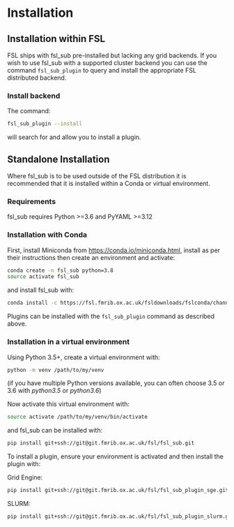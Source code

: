 # Installation

## Installation within FSL

FSL ships with fsl_sub pre-installed but lacking any grid backends. If you wish to use fsl\_sub with a supported cluster backend you can use the command `fsl_sub_plugin` to query and install the appropriate FSL distributed backend.

### Install backend

The command:

~~~bash
fsl_sub_plugin --install
~~~

will search for and allow you to install a plugin.

## Standalone Installation

Where fsl_sub is to be used outside of the FSL distribution it is recommended that it is installed within a Conda or virtual environment.

### Requirements

fsl_sub requires Python >=3.6 and PyYAML >=3.12

### Installation with Conda

First, install Miniconda from <https://conda.io/miniconda.html>, install as per their instructions then create an environment and activate:

~~~bash
conda create -n fsl_sub python=3.8
source activate fsl_sub
~~~

and install fsl_sub with:

~~~bash
conda install -c https://fsl.fmrib.ox.ac.uk/fsldownloads/fslconda/channel fsl_sub
~~~

Plugins can be installed with the `fsl_sub_plugin` command as described above.

### Installation in a virtual environment

Using Python 3.5+, create a virtual environment with:

~~~bash
python -m venv /path/to/my/venv
~~~

(if you have multiple Python versions available, you can often choose 3.5 or 3.6 with _python3.5_ or _python3.6_)

Now activate this virtual environment with:

~~~bash
source activate /path/to/my/venv/bin/activate
~~~

and fsl_sub can be installed with:

~~~bash
pip install git+ssh://git@git.fmrib.ox.ac.uk/fsl/fsl_sub.git
~~~

To install a plugin, ensure your environment is activated and then install the plugin with:

Grid Engine:

~~~bash
pip install git+ssh://git@git.fmrib.ox.ac.uk/fsl/fsl_sub_plugin_sge.git
~~~

SLURM:

~~~bash
pip install git+ssh://git@git.fmrib.ox.ac.uk/fsl/fsl_sub_plugin_slurm.git
~~~
